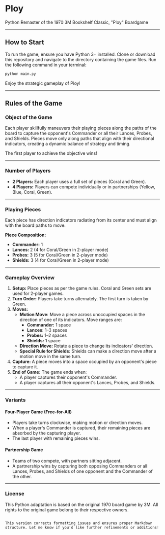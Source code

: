 # Ploy

Python Remaster of the 1970 3M Bookshelf Classic, "Ploy" Boardgame

---

## How to Start

To run the game, ensure you have Python 3+ installed. Clone or download this repository and navigate to the directory containing the game files. Run the following command in your terminal:

```bash
python main.py
```

Enjoy the strategic gameplay of Ploy!

---

## Rules of the Game

### Object of the Game

Each player skillfully maneuvers their playing pieces along the paths of the board to capture the opponent's Commander or all their Lances, Probes, and Shields. Pieces move only along paths that align with their directional indicators, creating a dynamic balance of strategy and timing.

The first player to achieve the objective wins!

---

### Number of Players

- **2 Players:** Each player uses a full set of pieces (Coral and Green).
- **4 Players:** Players can compete individually or in partnerships (Yellow, Blue, Coral, Green).

---

### Playing Pieces

Each piece has direction indicators radiating from its center and must align with the board paths to move.

**Piece Composition:**

- **Commander:** 1
- **Lances:** 2 (4 for Coral/Green in 2-player mode)
- **Probes:** 3 (5 for Coral/Green in 2-player mode)
- **Shields:** 3 (4 for Coral/Green in 2-player mode)

---

### Gameplay Overview

1. **Setup:** Place pieces as per the game rules. Coral and Green sets are used for 2-player games.
2. **Turn Order:** Players take turns alternately. The first turn is taken by Green.
3. **Moves:**
   - **Motion Move:** Move a piece across unoccupied spaces in the direction of one of its indicators. Move ranges are:
     - **Commander:** 1 space
     - **Lances:** 1–3 spaces
     - **Probes:** 1–2 spaces
     - **Shields:** 1 space
   - **Direction Move:** Rotate a piece to change its indicators' direction.
   - **Special Rule for Shields:** Shields can make a direction move after a motion move in the same turn.
4. **Capture:** A piece moves into a space occupied by an opponent's piece to capture it.
5. **End of Game:** The game ends when:
   - A player captures their opponent's Commander.
   - A player captures all their opponent's Lances, Probes, and Shields.

---

### Variants

#### Four-Player Game (Free-for-All)

- Players take turns clockwise, making motion or direction moves.
- When a player's Commander is captured, their remaining pieces are absorbed by the capturing player.
- The last player with remaining pieces wins.

#### Partnership Game

- Teams of two compete, with partners sitting adjacent.
- A partnership wins by capturing both opposing Commanders or all Lances, Probes, and Shields of one opponent and the Commander of the other.

---

### License

This Python adaptation is based on the original 1970 board game by 3M. All rights to the original game belong to their respective owners.
```

This version corrects formatting issues and ensures proper Markdown structure. Let me know if you'd like further refinements or additions!